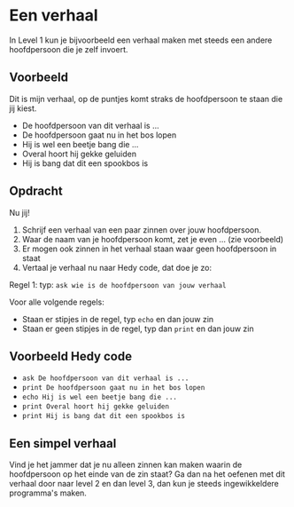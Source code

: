 # Een verhaal

In Level 1 kun je bijvoorbeeld een verhaal maken met steeds een andere hoofdpersoon die je zelf invoert.

## Voorbeeld
Dit is mijn verhaal, op de puntjes komt straks de hoofdpersoon te staan die jij kiest.

* De hoofdpersoon van dit verhaal is ...
* De hoofdpersoon gaat nu in het bos lopen
* Hij is wel een beetje bang die ...
* Overal hoort hij gekke geluiden
* Hij is bang dat dit een spookbos is

## Opdracht

Nu jij!

1. Schrijf een verhaal van een paar zinnen over jouw hoofdpersoon.
2. Waar de naam van je hoofdpersoon komt, zet je even ... (zie voorbeeld)
3. Er mogen ook zinnen in het verhaal staan waar geen hoofdpersoon in staat
4. Vertaal je verhaal nu naar Hedy code, dat doe je zo:

Regel 1: typ: `ask wie is de hoofdpersoon van jouw verhaal`

Voor alle volgende regels:

* Staan er stipjes in de regel, typ `echo` en dan jouw zin
* Staan er geen stipjes in de regel, typ dan `print` en dan jouw zin

## Voorbeeld Hedy code

* `ask De hoofdpersoon van dit verhaal is ...`
* `print De hoofdpersoon gaat nu in het bos lopen`
* `echo Hij is wel een beetje bang die ...`
* `print Overal hoort hij gekke geluiden`
* `print Hij is bang dat dit een spookbos is`


## Een simpel verhaal
Vind je het jammer dat je nu alleen zinnen kan maken waarin de hoofdpersoon op het einde van de zin staat?
Ga dan na het oefenen met dit verhaal door naar level 2 en dan level 3, dan kun je steeds ingewikkeldere programma's maken.
